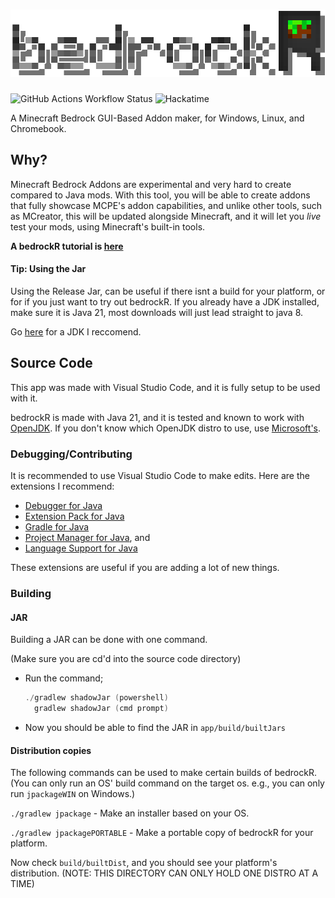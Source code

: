 # ![bedrockR](https://raw.githubusercontent.com/xFN10x/bedrockR/refs/heads/master/src/main/resources/ui/BrandingFullWShadow.png)

![GitHub Actions Workflow Status](https://img.shields.io/github/actions/workflow/status/xFN10x/bedrockR/gradle.yml)
![Hackatime](https://hackatime-badge.hackclub.com/U0923KXMGUR/bedrockR)

A Minecraft Bedrock GUI-Based Addon maker, for Windows, Linux, and Chromebook.

## Why?

Minecraft Bedrock Addons are experimental and very hard to create compared to Java mods. With this tool, you will be able to create addons that fully showcase MCPE's addon capabilities, and unlike other tools, such as MCreator, this will be updated alongside Minecraft, and it will let you *live* test your mods, using Minecraft's built-in tools.

**A bedrockR tutorial is [here](https://github.com/xFN10x/bedrockR/wiki)**

#### Tip: Using the Jar

Using the Release Jar, can be useful if there isnt a build for your platform, or for if you just want to try out bedrockR. If you already have a JDK installed, make sure it is Java 21, most downloads will just lead straight to java 8.

Go [here](https://learn.microsoft.com/en-ca/java/openjdk/download#openjdk-21) for a JDK I reccomend.

## Source Code

This app was made with Visual Studio Code, and it is fully setup to be used with it.

bedrockR is made with Java 21, and it is tested and known to work with [OpenJDK](https://openjdk.org/). If you don't know which OpenJDK distro to use, use [Microsoft's](https://learn.microsoft.com/en-ca/java/openjdk/download#openjdk-21).

### Debugging/Contributing

It is recommended to use Visual Studio Code to make edits. Here are the extensions I recommend:

- [Debugger for Java](https://marketplace.visualstudio.com/items?itemName=vscjava.vscode-java-debug)
- [Extension Pack for Java](https://marketplace.visualstudio.com/items?itemName=vscjava.vscode-java-pack)
- [Gradle for Java](https://marketplace.visualstudio.com/items?itemName=vscjava.vscode-gradle)
- [Project Manager for Java](https://marketplace.visualstudio.com/items?itemName=vscjava.vscode-java-dependency), and
- [Language Support for Java](https://marketplace.visualstudio.com/items?itemName=redhat.java)

These extensions are useful if you are adding a lot of new things.

### Building

#### JAR

Building a JAR can be done with one command.

(Make sure you are cd'd into the source code directory)

- Run the command;

  ```powershell
  ./gradlew shadowJar (powershell)
    gradlew shadowJar (cmd prompt)
  ```

- Now you should be able to find the JAR in `app/build/builtJars`

#### Distribution copies

The following commands can be used to make certain builds of bedrockR. (You can only run an OS' build command on the target os. e.g., you can only run `jpackageWIN` on Windows.)

`./gradlew jpackage` - Make an installer based on your OS.

`./gradlew jpackagePORTABLE` - Make a portable copy of bedrockR for your platform.

Now check `build/builtDist`, and you should see your platform's distribution. (NOTE: THIS DIRECTORY CAN ONLY HOLD ONE DISTRO AT A TIME)
